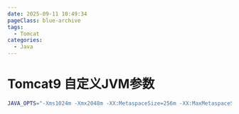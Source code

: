```yaml
---
date: 2025-09-11 10:49:34
pageClass: blue-archive
tags:
  - Tomcat
categories:
  - Java
---
```


# Tomcat9 自定义JVM参数
```bash
JAVA_OPTS="-Xms1024m -Xmx2048m -XX:MetaspaceSize=256m -XX:MaxMetaspaceSize=512m"
```